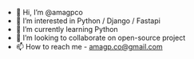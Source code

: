 - 👋 Hi, I’m @amagpco
- 👀 I’m interested in Python / Django / Fastapi
- 🌱 I’m currently learning Python
- 💞️ I’m looking to collaborate on open-source project
- 📫 How to reach me - amagp.co@gmail.com
